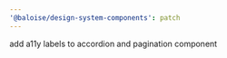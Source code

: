 ```yaml
---
'@baloise/design-system-components': patch
---
```


add a11y labels to accordion and pagination component
